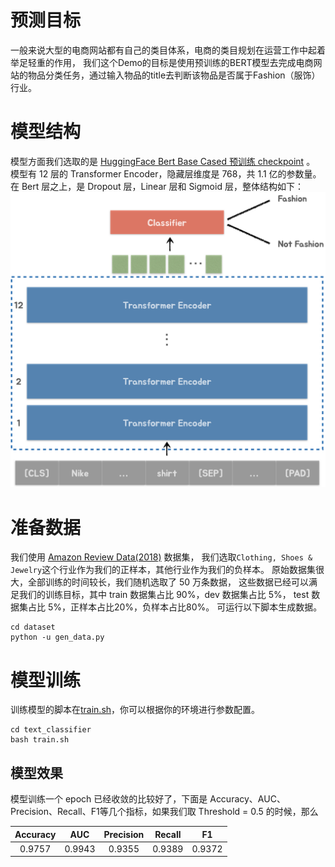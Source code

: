 # 预测目标

一般来说大型的电商网站都有自己的类目体系，电商的类目规划在运营工作中起着举足轻重的作用，
我们这个Demo的目标是使用预训练的BERT模型去完成电商网站的物品分类任务，通过输入物品的title去判断该物品是否属于Fashion（服饰）行业。

# 模型结构

模型方面我们选取的是 [HuggingFace Bert Base Cased 预训练 checkpoint](https://huggingface.co/bert-base-cased) 。
模型有 12 层的 Transformer Encoder，隐藏层维度是 768，共 1.1 亿的参数量。
在 Bert 层之上，是 Dropout 层，Linear 层和 Sigmoid 层，整体结构如下：
![title_to_fishion 架构](docs/images/title_to_fishion.PNG)

# 准备数据

我们使用 [Amazon Review Data(2018)](https://nijianmo.github.io/amazon/) 数据集，
我们选取`Clothing, Shoes & Jewelry`这个行业作为我们的正样本，其他行业作为我们的负样本。
原始数据集很大，全部训练的时间较长，我们随机选取了 50 万条数据，
这些数据已经可以满足我们的训练目标，其中 train 数据集占比 90%，dev 数据集占比 5%， test 数据集占比 5%，正样本占比20%，负样本占比80%。
可运行以下脚本生成数据。
```
cd dataset
python -u gen_data.py
```

# 模型训练
训练模型的脚本在[train.sh](text_classifier/train.sh)，你可以根据你的环境进行参数配置。
```
cd text_classifier
bash train.sh
```

## 模型效果

模型训练一个 epoch 已经收敛的比较好了，下面是 Accuracy、AUC、Precision、Recall、F1等几个指标，如果我们取 Threshold = 0.5 的时候，那么


| Accuracy | AUC | Precision | Recall   |    F1    |
|:--------:|:---:|:---------:|:--------:|:--------:|
|0.9757|0.9943|0.9355|0.9389|0.9372|
